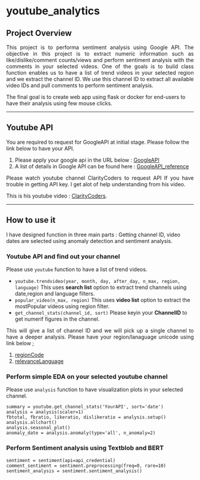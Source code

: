 # youtube_analytics

## Project Overview
<p align="justify">This project is to performa sentiment analysis using Google API. The objective in this project is to extract numeric information such as like/dislike/comment counts/views and perform sentiment analysis with the comments in your selected videos. One of the goals is to build class function enables us to have a list of trend videos in your selected region and we extract the channel ID. We use this channel ID to extract all available video IDs and pull comments to perform sentiment analysis. </p>

The final goal is to create web app using flask or docker for end-users to have their analysis using few mouse clicks. 

***

## Youtube API
You are required to request for GoogleAPI at initial stage. Please follow the link below to have your API.
1. Please apply your google api in the URL below : [GoogleAPI][GoogleAPI]
2. A list of details in Google API can be found here : [GoogleAPI_reference][GoogleAPI_reference]

<p align="justify">Please watch youtube channel ClarityCoders to request API If you have trouble in getting API key. I get alot of help understanding from his video.</p>

This is his youtube video : [ClarityCoders][ClarityCoders].

***

## How to use it
I have designed function in three main parts : Getting channel ID, video dates are selected using anomaly detection and sentiment analysis.

### Youtube API and find out your channel
Please use `youtube` function to have a list of trend videos. 
- `youtube.trendvideo(year, month, day, after_day, n_max, region, language)` This uses **search list** option to extract trend channels using date,region and language filters. 
- `popular_video(n_max, region)` This uses **video list** option to extract the mostPopular videos using region filter.
- `get_channel_stats(channel_id, sort)` Please keyin your **ChannelID** to get numerif figures in the channel.

<p align="justify">This will give a list of channel ID and we will pick up a single channel to have a deeper analysis. Please have your region/lanaguage unicode using link below ; </p>

1. [regionCode][regionCode] 
2. [relevanceLanguage][relevanceLanguage] 

### Perform simple EDA on your selected youtube channel

Please use `analysis` function to have visualization plots in your selected channel. 

```
summary = youtube.get_channel_stats('YourAPI', sort='date') 
analysis = analysis(scaler=1)
fbtotal, fbratio, likeratio, dislikeratio = analysis.setup()
analysis.allchart()
analysis.seasonal_plot()
anomaly_date = analysis.anomaly(type='all', n_anomaly=2)
```

### Perform Sentiment analysis using Textblob and BERT
```
sentiment = sentiment(api=api_credential)
comment_sentiment = sentiment.preprocessing(freq=0, rare=10)
sentiment_analysis = sentiment.sentiment_analysis()
```



[GoogleAPI]:https://console.cloud.google.com/cloud-resource-manager
[GoogleAPI_reference]:https://developers.google.com/youtube/v3/docs/?apix=true
[ClarityCoders]:https://www.youtube.com/watch?v=2mSwcRb3KjQ&t=1030s&ab_channel=ClarityCodersClarityCoders
[regionCode]: https://www.iso.org/iso-3166-country-codes.html
[relevanceLanguage]: https://www.loc.gov/standards/iso639-2/php/code_list.php
